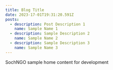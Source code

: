 ```yaml
---
title: Blog Title
date: 2023-17-01T19:31:20.591Z
posts:
  - description: Post Description 1
    name: Sample Name 1
  - description: Sample Description 2
    name: Sample Name 2
  - description: Sample Description 3
    name: Sample Name 3
---
```

SochNGO sample home content for development
